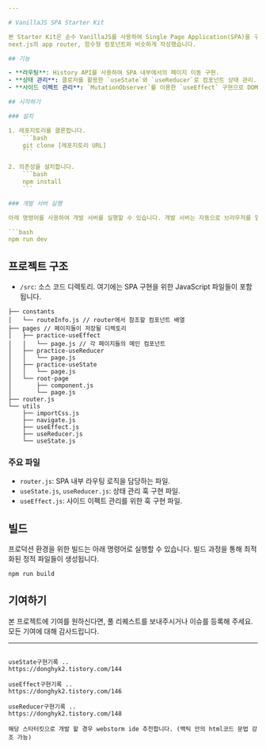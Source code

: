 ```yaml
---

# VanillaJS SPA Starter Kit

본 Starter Kit은 순수 VanillaJS를 사용하여 Single Page Application(SPA)을 구축하기 위한 기본 템플릿입니다. 이 프로젝트는 라우팅, 상태 관리 등을 포함하고 있습니다.
next.js의 app router, 함수형 컴포넌트와 비슷하게 작성했습니다.

## 기능

- **라우팅**: History API를 사용하여 SPA 내부에서의 페이지 이동 구현.
- **상태 관리**: 클로저를 활용한 `useState`와 `useReducer`로 컴포넌트 상태 관리.
- **사이드 이펙트 관리**: `MutationObserver`를 이용한 `useEffect` 구현으로 DOM 변경 감지 및 처리.

## 시작하기

### 설치

1. 레포지토리를 클론합니다.
    ```bash
    git clone [레포지토리 URL]
    ```

2. 의존성을 설치합니다.
    ```bash
    npm install
    ```

### 개발 서버 실행

아래 명령어를 사용하여 개발 서버를 실행할 수 있습니다. 개발 서버는 자동으로 브라우저를 열고 애플리케이션을 불러옵니다.

```bash
npm run dev
```

## 프로젝트 구조

- `/src`: 소스 코드 디렉토리. 여기에는 SPA 구현을 위한 JavaScript 파일들이 포함됩니다.

```
├── constants
│   └── routeInfo.js // router에서 참조할 컴포넌트 배열
├── pages // 페이지들이 저장될 디렉토리
│   ├── practice-useEffect
│   │   └── page.js // 각 페이지들의 메인 컴포넌트
│   ├── practice-useReducer
│   │   └── page.js
│   ├── practice-useState
│   │   └── page.js
│   └── root-page
│       ├── component.js
│       └── page.js
├── router.js
└── utils
    ├── importCss.js
    ├── navigate.js
    ├── useEffect.js
    ├── useReducer.js
    └── useState.js
 ``` 

### 주요 파일

- `router.js`: SPA 내부 라우팅 로직을 담당하는 파일.
- `useState.js`, `useReducer.js`: 상태 관리 훅 구현 파일.
- `useEffect.js`: 사이드 이펙트 관리를 위한 훅 구현 파일.

## 빌드

프로덕션 환경을 위한 빌드는 아래 명령어로 실행할 수 있습니다. 빌드 과정을 통해 최적화된 정적 파일들이 생성됩니다.

```bash
npm run build
```

## 기여하기

본 프로젝트에 기여를 원하신다면, 풀 리퀘스트를 보내주시거나 이슈를 등록해 주세요. 모든 기여에 대해 감사드립니다.

---
```

useState구현기록 ..
https://donghyk2.tistory.com/144

useEffect구현기록 ..
https://donghyk2.tistory.com/146

useReducer구현기록 ..
https://donghyk2.tistory.com/148

해당 스타터킷으로 개발 할 경우 webstorm ide 추천합니다. (백틱 안의 html코드 문법 강조 가능)
